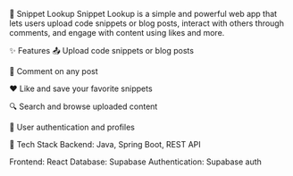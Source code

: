 🧩 Snippet Lookup
Snippet Lookup is a simple and powerful web app that lets users upload code snippets or blog posts, interact with others through comments, and engage with content using likes and more.

✨ Features
📤 Upload code snippets or blog posts

💬 Comment on any post

❤️ Like and save your favorite snippets

🔍 Search and browse uploaded content

🔐 User authentication and profiles

🚀 Tech Stack
Backend: Java, Spring Boot, REST API

Frontend: React
Database: Supabase
Authentication: Supabase auth
